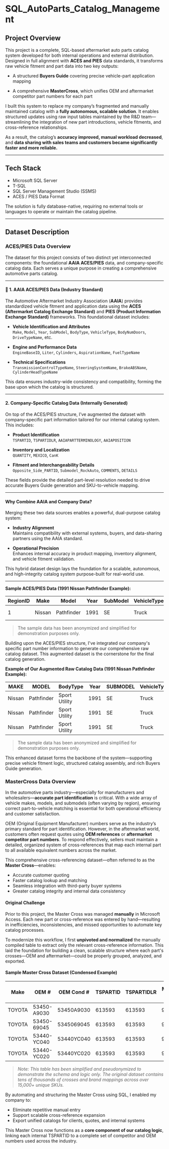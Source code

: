 # SQL_AutoParts_Catalog_Management

## Project Overview

This project is a complete, SQL-based aftermarket auto parts catalog system developed for both internal operations and external distribution. Designed in full alignment with **ACES and PIES** data standards, it transforms raw vehicle fitment and part data into two key outputs:

- A structured **Buyers Guide** covering precise vehicle-part application mapping

- A comprehensive **MasterCross**, which unifies OEM and aftermarket competitor part numbers for each part

I built this system to replace my company’s fragmented and manually maintained catalog with a **fully autonomous, scalable solution**. It enables structured updates using raw input tables maintained by the R&D team—streamlining the integration of new part introductions, vehicle fitments, and cross-reference relationships.

As a result, the catalog’s **accuracy improved, manual workload decreased**, and **data sharing with sales teams and customers became significantly faster and more reliable.**

---

## Tech Stack

- Microsoft SQL Server
- T-SQL
- SQL Server Management Studio (SSMS)
- ACES / PIES Data Format

The solution is fully database-native, requiring no external tools or languages to operate or maintain the catalog pipeline.

---

## Dataset Description

###  ACES/PIES Data Overview

The dataset for this project consists of two distinct yet interconnected components: the foundational **AAIA ACES/PIES** data, and company-specific catalog data. Each serves a unique purpose in creating a comprehensive automotive parts catalog.

---

#### 🔹 1. AAIA ACES/PIES Data (Industry Standard)

The Automotive Aftermarket Industry Association (**AAIA**) provides standardized vehicle fitment and application data using the **ACES (Aftermarket Catalog Exchange Standard)** and **PIES (Product Information Exchange Standard)** frameworks. This foundational dataset includes:

- **Vehicle Identification and Attributes**  
  `Make`, `Model`, `Year`, `SubModel`, `BodyType`, `VehicleType`, `BodyNumDoors`, `DriveTypeName`, etc.

- **Engine and Performance Data**  
  `EngineBaseID`, `Liter`, `Cylinders`, `AspirationName`, `FuelTypeName`

- **Technical Specifications**  
  `TransmissionControlTypeName`, `SteeringSystemName`, `BrakeABSName`, `CylinderHeadTypeName`

This data ensures industry-wide consistency and compatibility, forming the base upon which the catalog is structured.

---

####  2. Company-Specific Catalog Data (Internally Generated)

On top of the ACES/PIES structure, I’ve augmented the dataset with company-specific part information tailored for our internal catalog system. This includes:

- **Product Identification**  
  `TSPARTID`, `TSPARTIDLR`, `AAIAPARTTERMINOLOGY`, `AAIAPOSITION`

- **Inventory and Localization**  
  `QUANTITY`, `MEXICO`, `CanK`

- **Fitment and Interchangeability Details**  
  `Opposite_Side_PARTID`, `Submodel_RockAuto`, `COMMENTS`, `DETAILS`

These fields provide the detailed part-level resolution needed to drive accurate Buyers Guide generation and SKU-to-vehicle mapping.

---

####  Why Combine AAIA and Company Data?

Merging these two data sources enables a powerful, dual-purpose catalog system:

- **Industry Alignment**  
  Maintains compatibility with external systems, buyers, and data-sharing partners using the AAIA standard.

- **Operational Precision**  
  Enhances internal accuracy in product mapping, inventory alignment, and vehicle fitment validation.

This hybrid dataset design lays the foundation for a scalable, autonomous, and high-integrity catalog system purpose-built for real-world use.

---


**Sample ACES/PIES Data (1991 Nissan Pathfinder Example):**

| RegionID | Make | Model | Year | SubModel | VehicleType | FuelTypeName | DriveTypeName | TransmissionControlTypeName | BodyType | BodyNumDoors | BaseVehicleID | AspirationName | EngineBaseID | Liter | CC | CID | Cylinders | BlockType | SteeringSystemName | SteeringTypeName | VehicleID | BodyTypeID | BodyNumDoorsID | DriveTypeID | BrakeABSName | CylinderHeadTypeName |
|----------|------|-------|------|----------|-------------|--------------|---------------|-----------------------------|----------|--------------|---------------|----------------|--------------|-------|----|-----|-----------|-----------|--------------------|------------------|-----------|------------|----------------|-------------|--------------|----------------------|
| 1 | Nissan | Pathfinder | 1991 | SE | Truck | GAS | 4WD | Automatic | Sport Utility | 4 | 12345 | Naturally Aspirated | 678 | 3.0 | 2960 | 181 | 6 | V | Power | Rack & Pinion | 54321 | 5 | 4 | 4 | 4-Wheel ABS | SOHC |

> The sample data has been anonymized and simplified for demonstration purposes only.

Building upon the ACES/PIES structure, I've integrated our company's specific part number information to generate our comprehensive raw catalog dataset. This augmented dataset is the cornerstone for the final catalog generation.

**Example of Our Augmented Raw Catalog Data (1991 Nissan Pathfinder Example):**

| MAKE | MODEL | BodyType | Year | SUBMODEL | VehicleType | BodyNumDoors | MfrBodyCode | YrMax | COMMENTS | DETAILS | AAIAPARTTERMINOLOGY | AAIAPOSITION | QUANTITY | TSPARTID | TSPARTIDLR | MEXICO | Liter | Cylinders | AspirationName | FuelTypeName | DriveTypeName | Submodel_RockAuto | CanK | Opposite_Side_PARTID |
|------|-------|----------|------|----------|-------------|--------------|-------------|-------|----------|---------|--------------------|--------------|----------|----------|------------|--------|-------|-----------|----------------|--------------|---------------|-------------------|------|----------------------|
| Nissan | Pathfinder | Sport Utility | 1991 | SE | Truck | 4 | NULL | 1991 | NULL | NULL | Liftgate Lift Support | NULL | 2 | 611321 | 611321 | YES | 3.0 | 6 | Naturally Aspirated | GAS | 4WD | SE | YES | NULL |
| Nissan | Pathfinder | Sport Utility | 1991 | SE | Truck | 4 | NULL | 1991 | NULL | NULL | Back Glass Lift Support | Left | 1 | 612921 | 612921 | YES | 3.0 | 6 | Naturally Aspirated | GAS | 4WD | SE | YES | 612917 |
| Nissan | Pathfinder | Sport Utility | 1991 | SE | Truck | 4 | NULL | 1991 | NULL | NULL | Back Glass Lift Support | Right | 1 | 612917 | 612917 | YES | 3.0 | 6 | Naturally Aspirated | GAS | 4WD | SE | YES | 612921 |

> The sample data has been anonymized and simplified for demonstration purposes only.

This enhanced dataset forms the backbone of the system—supporting precise vehicle fitment logic, structured catalog assembly, and rich Buyers Guide generation.

###  MasterCross Data Overview

In the automotive parts industry—especially for manufacturers and wholesalers—**accurate part identification** is critical. With a wide array of vehicle makes, models, and submodels (often varying by region), ensuring correct part-to-vehicle matching is essential for both operational efficiency and customer satisfaction.

OEM (Original Equipment Manufacturer) numbers serve as the industry’s primary standard for part identification. However, in the aftermarket world, customers often request quotes using **OEM references** or **aftermarket competitor part numbers**. To respond effectively, sellers must maintain a detailed, organized system of cross-references that map each internal part to all available equivalent numbers across the market.

This comprehensive cross-referencing dataset—often referred to as the **Master Cross**—enables:

-  Accurate customer quoting  
-  Faster catalog lookup and matching  
-  Seamless integration with third-party buyer systems  
-  Greater catalog integrity and internal data consistency

####  Original Challenge

Prior to this project, the Master Cross was managed **manually** in Microsoft Access. Each new part or cross-reference was entered by hand—resulting in inefficiencies, inconsistencies, and missed opportunities to automate key catalog processes.

To modernize this workflow, I first **unpivoted and normalized** the manually compiled table to extract only the relevant cross-reference information. This laid the foundation for building a clean, scalable structure where each part's crosses—OEM and aftermarket—could be properly grouped, analyzed, and exported.


####  Sample Master Cross Dataset (Condensed Example)

| Make  | OEM #        | OEM Cond #   | TSPARTID | TSPARTIDLR | Monroe # | Stabilus # | AC Delco # | Bugiad # | Liftgate # | Meyle # | FCS #   | Delphi # | LesjCond # | Notes |
|-------|--------------|--------------|----------|------------|----------|------------|------------|----------|-------------|---------|---------|-----------|-------------|-------|
| TOYOTA | 53450-A9030 | 53450A9030   | 613593   | 613593     | 901393   | 461510     | 4326       | LS10116  | SG329011    | 013610  | 84326   | DMA       |             |       |
| TOYOTA | 53450-69045 | 5345069045   | 613593   | 613593     | 901393   | 461510     | 4326       | LS10116  | SG329011    | 013610  | 84326   | DMA       |             |       |
| TOYOTA | 53440-YC040 | 53440YC040   | 613593   | 613593     | 901393   | 461510     | 4326       | LS10116  | SG329011    | 013610  | 84326   | DMA       |             |       |
| TOYOTA | 53440-YC020 | 53440YC020   | 613593   | 613593     | 901393   | 461510     | 4326       | LS10116  | SG129032    | 013610  | 84326   | DMA       |             |       |

>  *Note: This table has been simplified and pseudonymized to demonstrate the schema and logic only. The original dataset contains tens of thousands of crosses and brand mappings across over 15,000+ unique SKUs.*


By automating and structuring the Master Cross using SQL, I enabled my company to:

-  Eliminate repetitive manual entry  
-  Support scalable cross-reference expansion  
-  Export unified catalogs for clients, quotes, and internal systems

This Master Cross now functions as a **core component of our catalog logic**, linking each internal TSPARTID to a complete set of competitor and OEM numbers used across the industry.






